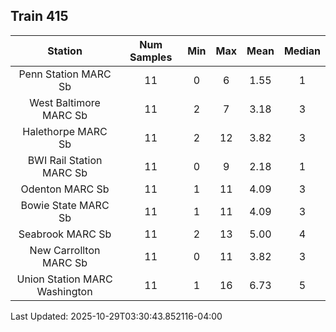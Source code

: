 ## Train 415

| Station | Num Samples | Min | Max | Mean | Median |
| :-----: | :---------: | :-: | :-: | :--: | :----: |
| Penn Station MARC Sb | 11 | 0 | 6 | 1.55 | 1 |
| West Baltimore MARC Sb | 11 | 2 | 7 | 3.18 | 3 |
| Halethorpe MARC Sb | 11 | 2 | 12 | 3.82 | 3 |
| BWI Rail Station MARC Sb | 11 | 0 | 9 | 2.18 | 1 |
| Odenton MARC Sb | 11 | 1 | 11 | 4.09 | 3 |
| Bowie State MARC Sb | 11 | 1 | 11 | 4.09 | 3 |
| Seabrook MARC Sb | 11 | 2 | 13 | 5.00 | 4 |
| New Carrollton MARC Sb | 11 | 0 | 11 | 3.82 | 3 |
| Union Station MARC Washington | 11 | 1 | 16 | 6.73 | 5 |


Last Updated: 2025-10-29T03:30:43.852116-04:00